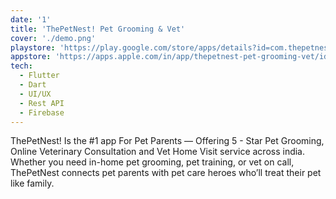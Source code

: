 ```yaml
---
date: '1'
title: 'ThePetNest! Pet Grooming & Vet'
cover: './demo.png'
playstore: 'https://play.google.com/store/apps/details?id=com.thepetnest.customer'
appstore: 'https://apps.apple.com/in/app/thepetnest-pet-grooming-vet/id1632865181'
tech:
  - Flutter
  - Dart
  - UI/UX
  - Rest API
  - Firebase
---
```


ThePetNest! Is the #1 app For Pet Parents — Offering 5 - Star Pet Grooming, Online Veterinary Consultation and Vet Home Visit service across india.
Whether you need in-home pet grooming, pet training, or vet on call, ThePetNest connects pet parents with pet care heroes who’ll treat their pet like family.
